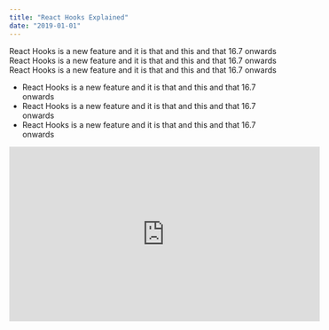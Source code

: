 ```yaml
---
title: "React Hooks Explained"
date: "2019-01-01"
---
```


React Hooks is a new feature and it is that and this and that 16.7 onwards
React Hooks is a new feature and it is that and this and that 16.7 onwards
React Hooks is a new feature and it is that and this and that 16.7 onwards
* React Hooks is a new feature and it is that and this and that 16.7 onwards
* React Hooks is a new feature and it is that and this and that 16.7 onwards
* React Hooks is a new feature and it is that and this and that 16.7 onwards

<iframe width="560" height="315" src="https://www.youtube.com/embed/kutK_THxnew" frameborder="0" allow="accelerometer; autoplay; encrypted-media; gyroscope; picture-in-picture" allowfullscreen></iframe>